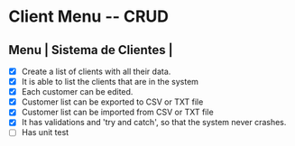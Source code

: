 # Client Menu -- CRUD

## Menu | Sistema de Clientes |

- [x] Create a list of clients with all their data.
- [x] It is able to list the clients that are in the system
- [x] Each customer can be edited.
- [x] Customer list can be exported to CSV or TXT file
- [x] Customer list can be imported from CSV or TXT file
- [x] It has validations and 'try and catch', so that the system never crashes.
- [ ] Has unit test
